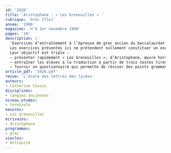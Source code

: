 ```yaml
---
id: '2426'
title: 'Aristophane : « Les Grenouilles » '
rubrique: 'Grec [Tle]'
annee: '1996'
magazine: 'n°4 1er novembre 1996'
pages: '10'
description: |-
  'Exercices d’entraînement à l’épreuve de grec ancien du baccalauréat (série L)…
  Les exercices présentés ici ne prétendent nullement constituer un exemple de sujet. Ils se veulent uniquement une préparation et, pour cette raison, mêlent les deux parties de l’épreuve écrite (traduction et questionnaire). Ils peuvent être proposés aux élèves en complément de l’étude des « Nuées », d’Aristophane.
  Leur objectif est triple :
  – présenter rapidement « Les Grenouilles », d’Aristophane, œuvre hors programme, mais sur laquelle peut porter l’épreuve de traduction : connaître le contexte s’avère souvent utile lors de ce genre d’exercice ;
  – entraîner les élèves à la traduction à partir de trois textes tirés de cette œuvre ;
  – fournir un questionnaire qui permette de réviser des points grammaticaux fondamentaux et d’aborder une étude plus littéraire en établissant un parallèle avec « Les Nuées » chaque fois que l’occasion s’en présente.'
article_pdf: '2426.pdf'
revue: 'L’école des lettres des lycées'
auteurs:
- Catherine Cousin
disciplines:
- langues anciennes
niveau_etudes:
- terminale
oeuvres:
- Les Grenouilles
ecrivains:
- Aristophane
programmes:
- grec
siecles:
- Antiquité
---
```

